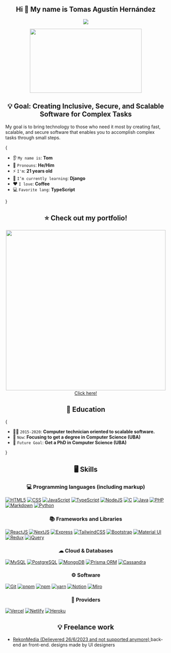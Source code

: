 <h2 align="center"> Hi 👋 My name is Tomas Agustín Hernández </h2>
<p align="center">
    <img src="https://komarev.com/ghpvc/?username=tomihq"/> 
</p>

<p align="center" style="object-fit: cover;">
    <img src="https://media.tenor.com/2ePv10lBD6EAAAAd/cat-kitty.gif" width=350 height=200 /> 
</p>

<h2 align="center">💡 Goal: Creating Inclusive, Secure, and Scalable Software for Complex Tasks</h2>
<p>My goal is to bring technology to those who need it most by creating fast, scalable, and secure software that enables you to accomplish complex tasks through small steps.</p>

{  

* 👂 `My name is`: **Tom**
* 👩 `Pronouns`: **He/Him**
* ⚡ `I'm`: **21 years old**
* 🌱 `I’m currently learning`: **Django**
* ❤️ `I love`: **Coffee**  
* 💻 `Favorite lang`: **TypeScript**
  
}


<h2 align="center"> ⭐ Check out my portfolio! </h2>
<p align="center">
    <a href="https://tomihq-portfolio-v2.vercel.app/" target="_blank"> <img src="https://i.imgur.com/HYdhT58.png" width=500  type="png"/> </a>
    <br/>
    <a href="https://tomihq-portfolio-v2.vercel.app/" target="_blank"> Click here!</a>
</p>
  


<h2 align="center">📘 Education </h2>
{  

* 👨‍🎓 `2015-2020`: **Computer technician oriented to scalable software.**
* 📘 `Now`: **Focusing to get a degree in Computer Science (UBA)**
* 🌟 `Future Goal`: **Get a PhD in Computer Science (UBA)**

}

<h2 align="center">🖥️ Skills </h2>
<h3 align="center"> 💻 Programming languages (including markup) </h3>
<a href="https://img.shields.io/badge/HTML5-E34F26?style=for-the-badge&logo=html5&logoColor=white"><img alt="HTML5" src="https://img.shields.io/badge/HTML5-E34F26?style=for-the-badge&logo=html5&logoColor=white"></a>
<a href="https://img.shields.io/badge/CSS3-1572B6?style=for-the-badge&logo=css3&logoColor=white"><img alt="CSS" src="https://img.shields.io/badge/CSS3-1572B6?style=for-the-badge&logo=css3&logoColor=white"></a>
<a href="https://img.shields.io/badge/JavaScript-323330?style=for-the-badge&logo=javascript&logoColor=F7DF1E"><img alt="JavaScript" src="https://img.shields.io/badge/JavaScript-323330?style=for-the-badge&logo=javascript&logoColor=F7DF1E"></a>
<a href="https://img.shields.io/badge/TypeScript-007ACC?style=for-the-badge&logo=typescript&logoColor=white"><img alt="TypeScript" src="https://img.shields.io/badge/TypeScript-007ACC?style=for-the-badge&logo=typescript&logoColor=white"></a>
<a href="https://img.shields.io/badge/Node.js-43853D?style=for-the-badge&logo=node.js&logoColor=white"><img alt="NodeJS" src="https://img.shields.io/badge/Node.js-43853D?style=for-the-badge&logo=node.js&logoColor=white"></a>
<a href="https://img.shields.io/badge/C-00599C?style=for-the-badge&logo=c&logoColor=white"><img alt="C" src="https://img.shields.io/badge/C-00599C?style=for-the-badge&logo=c&logoColor=white"></a>
<a href="https://img.shields.io/badge/Java-ED8B00?style=for-the-badge&logo=openjdk&logoColor=white"><img alt="Java" src="https://img.shields.io/badge/Java-ED8B00?style=for-the-badge&logo=openjdk&logoColor=white"></a>
<a href="https://img.shields.io/badge/PHP-777BB4?style=for-the-badge&logo=php&logoColor=white"><img alt="PHP" src="https://img.shields.io/badge/PHP-777BB4?style=for-the-badge&logo=php&logoColor=white"></a>
<a href="https://img.shields.io/badge/Markdown-000000?style=for-the-badge&logo=markdown&logoColor=white"><img alt="Markdown" src="https://img.shields.io/badge/Markdown-000000?style=for-the-badge&logo=markdown&logoColor=white"></a>
<a href="https://img.shields.io/badge/Python-3776AB?style=for-the-badge&logo=python&logoColor=white"><img alt="Python" src="https://img.shields.io/badge/Python-3776AB?style=for-the-badge&logo=python&logoColor=white"></a>


<h3 align="center"> 📚 Frameworks and Libraries </h3>
<a href="https://img.shields.io/badge/React-20232A?style=for-the-badge&logo=react&logoColor=61DAFB"><img alt="ReactJS" src="https://img.shields.io/badge/React-20232A?style=for-the-badge&logo=react&logoColor=61DAFB"></a>
<a href="https://img.shields.io/badge/Next-black?style=for-the-badge&logo=next.js&logoColor=white"><img alt="NextJS" src="https://img.shields.io/badge/Next-black?style=for-the-badge&logo=next.js&logoColor=white"></a>
<a href="https://img.shields.io/badge/Express.js-404D59?style=for-the-badge"><img alt="Express" src="https://img.shields.io/badge/Express.js-404D59?style=for-the-badge"></a>
<a href="https://img.shields.io/badge/Tailwind_CSS-38B2AC?style=for-the-badge&logo=tailwind-css&logoColor=white"><img alt="TailwindCSS" src="https://img.shields.io/badge/Tailwind_CSS-38B2AC?style=for-the-badge&logo=tailwind-css&logoColor=white"></a>
<a href="https://img.shields.io/badge/Bootstrap-563D7C?style=for-the-badge&logo=bootstrap&logoColor=white"><img alt="Bootstrap" src="https://img.shields.io/badge/Bootstrap-563D7C?style=for-the-badge&logo=bootstrap&logoColor=white"></a>
<a href="https://img.shields.io/badge/Material--UI-0081CB?style=for-the-badge&logo=material-ui&logoColor=white"><img alt="Material UI" src="https://img.shields.io/badge/Material--UI-0081CB?style=for-the-badge&logo=material-ui&logoColor=white"></a>
<a href="https://img.shields.io/badge/Redux-593D88?style=for-the-badge&logo=redux&logoColor=white"><img alt="Redux" src="https://img.shields.io/badge/Redux-593D88?style=for-the-badge&logo=redux&logoColor=white"></a>
<a href="https://img.shields.io/badge/jQuery-0769AD?style=for-the-badge&logo=jquery&logoColor=white"><img alt="jQuery" src="https://img.shields.io/badge/jQuery-0769AD?style=for-the-badge&logo=jquery&logoColor=white"></a>
<h3 align="center"> ☁ Cloud & Databases </h3>
<a href="https://img.shields.io/badge/MySQL-00000F?style=for-the-badge&logo=mysql&logoColor=white"><img alt="MySQL" src="https://img.shields.io/badge/MySQL-00000F?style=for-the-badge&logo=mysql&logoColor=white"></a>
<a href="https://img.shields.io/badge/PostgreSQL-316192?style=for-the-badge&logo=postgresql&logoColor=white"><img alt="PostgreSQL" src="https://img.shields.io/badge/PostgreSQL-316192?style=for-the-badge&logo=postgresql&logoColor=white"></a>
<a href="https://img.shields.io/badge/MongoDB-4EA94B?style=for-the-badge&logo=mongodb&logoColor=white"><img alt="MongoDB" src="https://img.shields.io/badge/MongoDB-4EA94B?style=for-the-badge&logo=mongodb&logoColor=white"></a>
<a href="https://img.shields.io/badge/Prisma-3982CE?style=for-the-badge&logo=Prisma&logoColor=white"><img alt="Prisma ORM" src="https://img.shields.io/badge/Prisma-3982CE?style=for-the-badge&logo=Prisma&logoColor=white"></a>
<a href="https://img.shields.io/badge/Cassandra-1287B1?style=for-the-badge&logo=apache%20cassandra&logoColor=white"><img alt="Cassandra" src="https://img.shields.io/badge/Cassandra-1287B1?style=for-the-badge&logo=apache%20cassandra&logoColor=white"></a>

<h3 align="center"> ⚙ Software </h3>
<a href="https://img.shields.io/badge/GIT-E44C30?style=for-the-badge&logo=git&logoColor=white"><img alt="Git" src="https://img.shields.io/badge/GIT-E44C30?style=for-the-badge&logo=git&logoColor=white"></a>
<a href="https://img.shields.io/badge/pnpm-%234a4a4a.svg?style=for-the-badge&logo=pnpm&logoColor=f69220"><img alt="pnpm" src="https://img.shields.io/badge/pnpm-%234a4a4a.svg?style=for-the-badge&logo=pnpm&logoColor=f69220"></a>
<a href="https://img.shields.io/badge/NPM-%23CB3837.svg?style=for-the-badge&logo=npm&logoColor=white"><img alt="npm" src="https://img.shields.io/badge/NPM-%23CB3837.svg?style=for-the-badge&logo=npm&logoColor=white"></a>
<a href="https://img.shields.io/badge/yarn-%232C8EBB.svg?style=for-the-badge&logo=yarn&logoColor=white"><img alt="yarn" src="https://img.shields.io/badge/yarn-%232C8EBB.svg?style=for-the-badge&logo=yarn&logoColor=white"></a>
<a href="https://img.shields.io/badge/Notion-000000?style=for-the-badge&logo=notion&logoColor=white"><img alt="Notion" src="https://img.shields.io/badge/Notion-000000?style=for-the-badge&logo=notion&logoColor=white"></a>
<a href="https://img.shields.io/badge/Miro-050038?style=for-the-badge&logo=Miro&logoColor=white"><img alt="Miro" src="https://img.shields.io/badge/Miro-050038?style=for-the-badge&logo=Miro&logoColor=white"></a>

<h3 align="center"> 🔌 Providers </h3>
<a href="https://img.shields.io/badge/Vercel-000000?style=for-the-badge&logo=vercel&logoColor=white"><img alt="Vercel" src="https://img.shields.io/badge/Vercel-000000?style=for-the-badge&logo=vercel&logoColor=white"></a>
<a href="https://img.shields.io/badge/Netlify-00C7B7?style=for-the-badge&logo=netlify&logoColor=white"><img alt="Netlify" src="https://img.shields.io/badge/Netlify-00C7B7?style=for-the-badge&logo=netlify&logoColor=white"></a>
<a href="https://img.shields.io/badge/Heroku-430098?style=for-the-badge&logo=heroku&logoColor=white"><img alt="Heroku" src="https://img.shields.io/badge/Heroku-430098?style=for-the-badge&logo=heroku&logoColor=white"></a>

<h2 align="center">💡 Freelance work </h2>
<ul>
    <li> <a href="https://rekon-media-fe-last-version.vercel.app/" target="_blank"> RekonMedia (Delievered 26/6/2023 and not supported anymore) </a>
    back-end an front-end. designs made by UI designers </li>
</ul>
